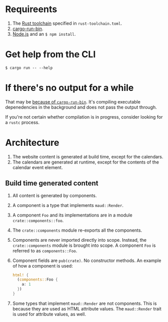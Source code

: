 # Requireents

1. The [Rust toolchain](https://rust-lang.github.io/rustup/concepts/toolchains.html) specified in `rust-toolchain.toml`.
1. [cargo-run-bin](https://crates.io/crates/cargo-run-bin).
1. [Node.js](https://nodejs.org) and an `$ npm install`.

# Get help from the CLI

```
$ cargo run -- --help
```

# If there's no output for a while

That may be [because of `cargo-run-bin`](https://github.com/dustinblackman/cargo-run-bin/issues/2).
It's compiling executable depenedencies in the background and does not pass the output through.

If you're not certain whether compilation is in progress, consider looking for a `rustc` process.

# Architecture

1. The website content is generated at build time, except for the calendars.
1. The calendars are generated at runtime, except for the contents of the calendar event element.

## Build time generated content

1. All content is generated by components.
1. A component is a type that implements `maud::Render`.
1. A component `Foo` and its implementations are in a module `crate::components::foo`.
1. The `crate::components` module re-exports all the components.
1. Components are never imported directly into scope.
   Instead, the `crate::components` module is brought into scope.
   A component `Foo` is referred to as `components::Foo`.
1. Component fields are `pub(crate)`. No constructor methods.
   An example of how a component is used:

   ```rust
   html! {
     (components::Foo {
       a: 1
     })
   }
   ```
1. Some types that implement `maud::Render` are not components.
   This is because they are used as HTML attribute values.
   The `maud::Render` trait is used for attribute values, as well.
